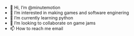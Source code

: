 - 👋 Hi, I’m @minutemotion
- 👀 I’m interested in making games and software enginering
- 🌱 I’m currently learning python
- 💞️ I’m looking to collaborate on game jams
- 📫 How to reach me email

<!---
minutemotion/minutemotion is a ✨ special ✨ repository because its `README.md` (this file) appears on your GitHub profile.
You can click the Preview link to take a look at your changes.
--->
